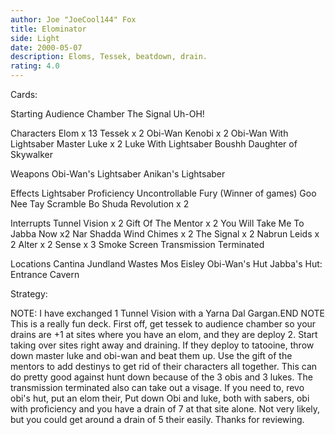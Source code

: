 ```yaml
---
author: Joe "JoeCool144" Fox
title: Elominator
side: Light
date: 2000-05-07
description: Eloms, Tessek, beatdown, drain.
rating: 4.0
---
```

Cards: 

Starting
Audience Chamber
The Signal
Uh-OH!

Characters
Elom x 13
Tessek x 2
Obi-Wan Kenobi x 2
Obi-Wan With Lightsaber
Master Luke x 2
Luke With Lightsaber
Boushh
Daughter of Skywalker

Weapons
Obi-Wan's Lightsaber
Anikan's Lightsaber

Effects
Lightsaber Proficiency
Uncontrollable Fury (Winner of games)
Goo Nee Tay
Scramble
Bo Shuda
Revolution x 2

Interrupts
Tunnel Vision x 2
Gift Of The Mentor x 2
You Will Take Me To Jabba Now x2
Nar Shadda Wind Chimes x 2
The Signal x 2
Nabrun Leids x 2
Alter x 2
Sense x 3
Smoke Screen
Transmission Terminated

Locations
Cantina
Jundland Wastes
Mos Eisley
Obi-Wan's Hut
Jabba's Hut: Entrance Cavern


Strategy: 

NOTE: I have exchanged 1 Tunnel Vision with a Yarna Dal Gargan.END NOTE
This is a really fun deck. First off, get tessek to audience chamber so your drains are +1 at sites where you have an elom, and they are deploy 2. Start taking over sites right away and draining. If they deploy to tatooine, throw down master luke and obi-wan and beat them up. Use the gift of the mentors to add destinys to get rid of their characters all together. This can do pretty good against hunt down because of the 3 obis and 3 lukes. The transmission terminated also can take out a visage. If you need to, revo obi's hut, put an elom their, Put down Obi and luke, both with sabers, obi with proficiency and you have a drain of 7 at that site alone. Not very likely, but you could get around a drain of 5 their easily. Thanks for reviewing.  